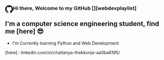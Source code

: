 ### Hi there, Welcome to my GitHub [<img align="left" alt="GitHub" width="26px" src="https://raw.githubusercontent.com/github/explore/78df643247d429f6cc873026c0622819ad797942/topics/github/github.png" />][webdevplaylist]

## I'm a computer science engineering student, find me [here] 😎

-   I'm Currently learning Python and Web Development

[here] : linkedin.com/in/chaitanya-thekkunja-aa0ba8195/
